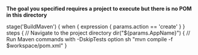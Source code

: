 **The goal you specified requires a project to execute but there is no POM in this directory**




stage('BuildMaven') {
            when {
                expression { params.action == 'create' }
            }
            steps {
                // Navigate to the project directory
                dir("${params.AppName}") {
                    // Run Maven commands with -DskipTests option
                    sh "mvn compile -f $workspace/pom.xml"
                }

